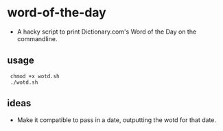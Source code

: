 # word-of-the-day

* A hacky script to print Dictionary.com's Word of the Day on the commandline.

## usage
~~~~
 chmod +x wotd.sh
 ./wotd.sh
 ~~~~

## ideas

* Make it compatible to pass in a date, outputting the wotd for that date.  
